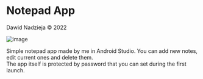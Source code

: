 # Notepad App

Dawid Nadzieja © 2022

![image](https://user-images.githubusercontent.com/33668566/179272910-7945cf3c-2755-4959-9d62-8157ba46a3c5.png)

Simple notepad app made by me in Android Studio. You can add new notes, edit current ones and delete them.<br>
The app itself is protected by password that you can set during the first launch. 
